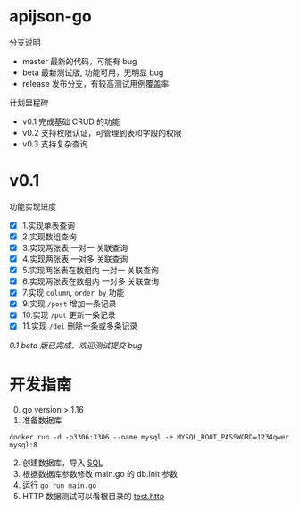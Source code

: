 # apijson-go

分支说明

- master 最新的代码，可能有 bug
- beta 最新测试版, 功能可用，无明显 bug
- release 发布分支，有较高测试用例覆盖率

计划里程碑

- v0.1 完成基础 CRUD 的功能
- v0.2 支持权限认证，可管理到表和字段的权限
- v0.3 支持复杂查询

# v0.1

功能实现进度

- [x] 1.实现单表查询
- [x] 2.实现数组查询
- [x] 3.实现两张表 一对一 关联查询
- [x] 4.实现两张表 一对多 关联查询
- [x] 5.实现两张表在数组内 一对一 关联查询
- [x] 6.实现两张表在数组内 一对多 关联查询
- [x] 7.实现 `column`, `order by` 功能
- [x] 9.实现 `/post` 增加一条记录
- [x] 10.实现 `/put` 更新一条记录
- [x] 11.实现 `/del` 删除一条或多条记录

*0.1 beta 版已完成，欢迎测试提交 bug*

# 开发指南

0. go version > 1.16
1. 准备数据库

```shell
docker run -d -p3306:3306 --name mysql -e MYSQL_ROOT_PASSWORD=1234qwer  mysql:8
```

2. 创建数据库，导入 [SQL](https://gitee.com/tomyang1898/APIJSON-Demo/blob/master/MySQL/sys.sql)
3. 根据数据库参数修改 main.go 的 db.Init 参数
4. 运行 `go run main.go`
5. HTTP 数据测试可以看根目录的 [test.http](https://gitee.com/tiangao/apijson-go/blob/master/test.http)